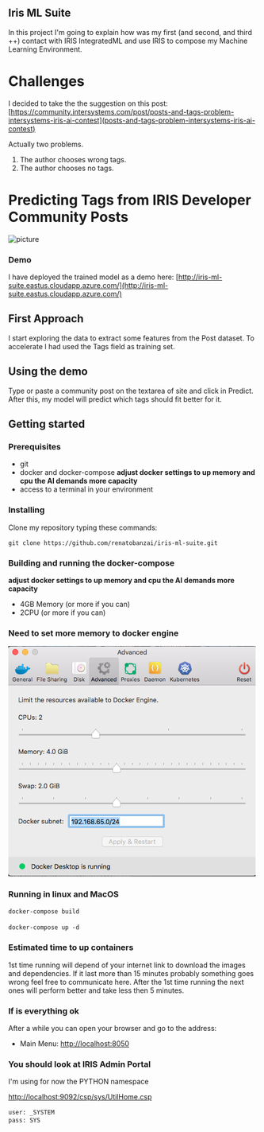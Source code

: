 ## Iris ML Suite

In this project I'm going to explain how was my first (and second, and third ++) contact with IRIS IntegratedML and use 
IRIS to compose my Machine Learning Environment.

# Challenges

I decided to take the the suggestion on this post: 
[https://community.intersystems.com/post/posts-and-tags-problem-intersystems-iris-ai-contest](posts-and-tags-problem-intersystems-iris-ai-contest)

Actually two problems. 
1. The author chooses wrong tags.
2. The author chooses no tags.

# Predicting Tags from IRIS Developer Community Posts
![picture](https://raw.githubusercontent.com/renatobanzai/iris-ml-suite/master/img/post_tag_classifier.gif)


### Demo
I have deployed the trained model as a demo here:
[http://iris-ml-suite.eastus.cloudapp.azure.com/](http://iris-ml-suite.eastus.cloudapp.azure.com/)

## First Approach
I start exploring the data to extract some features from the Post dataset. To accelerate I had used the Tags field as 
training set.

## Using the demo

Type or paste a community post on the textarea of site and click in Predict. After this, my model will predict which
 tags should fit better for it. 

## Getting started

### Prerequisites
* git
* docker and docker-compose **adjust docker settings to up memory and cpu the AI demands more capacity**
* access to a terminal in your environment

### Installing
Clone my repository typing these commands:

```
git clone https://github.com/renatobanzai/iris-ml-suite.git
```

### Building and running the docker-compose
**adjust docker settings to up memory and cpu the AI demands more capacity**
- 4GB Memory (or more if you can)
- 2CPU (or more if you can)

### Need to set more memory to docker engine
![picture](https://raw.githubusercontent.com/renatobanzai/iris-python-covid19/master/img/docker_memory.png)

### Running in linux and MacOS
```
docker-compose build

docker-compose up -d
```

### Estimated time to up containers
1st time running will depend of your internet link to download the images and dependencies. 
If it last more than 15 minutes probably something goes wrong feel free to communicate here.
After the 1st time running the next ones will perform better and take less then 5 minutes.


### If is everything ok
After a while you can open your browser and go to the address:

- Main Menu: [http://localhost:8050](http://localhost:8050)

### You should look at IRIS Admin Portal

I'm using for now the PYTHON namespace

[http://localhost:9092/csp/sys/UtilHome.csp](http://localhost:9092/csp/sys/UtilHome.csp)
```
user: _SYSTEM
pass: SYS
```

